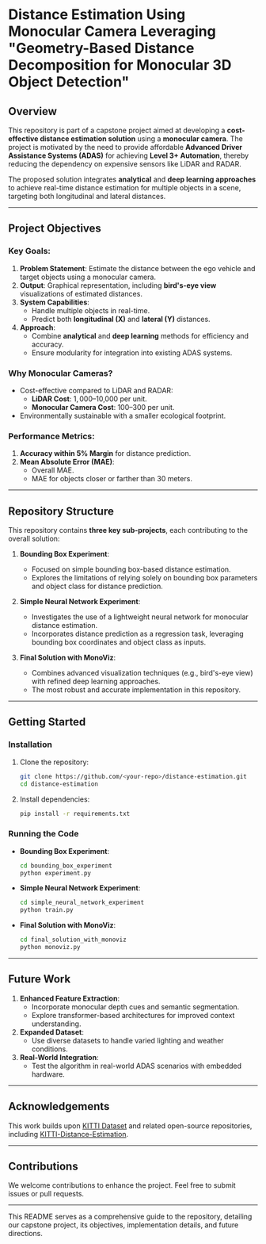 # Distance Estimation Using Monocular Camera Leveraging "Geometry-Based Distance Decomposition for Monocular 3D Object Detection"

## Overview

This repository is part of a capstone project aimed at developing a **cost-effective distance estimation solution** using a **monocular camera**. The project is motivated by the need to provide affordable **Advanced Driver Assistance Systems (ADAS)** for achieving **Level 3+ Automation**, thereby reducing the dependency on expensive sensors like LiDAR and RADAR. 

The proposed solution integrates **analytical** and **deep learning approaches** to achieve real-time distance estimation for multiple objects in a scene, targeting both longitudinal and lateral distances.

---

## Project Objectives

### Key Goals:
1. **Problem Statement**: Estimate the distance between the ego vehicle and target objects using a monocular camera.
2. **Output**: Graphical representation, including **bird's-eye view** visualizations of estimated distances.
3. **System Capabilities**:
   - Handle multiple objects in real-time.
   - Predict both **longitudinal (X)** and **lateral (Y)** distances.
4. **Approach**:
   - Combine **analytical** and **deep learning** methods for efficiency and accuracy.
   - Ensure modularity for integration into existing ADAS systems.

### Why Monocular Cameras?
- Cost-effective compared to LiDAR and RADAR:
  - **LiDAR Cost**: $1,000–$10,000 per unit.
  - **Monocular Camera Cost**: $100–$300 per unit.
- Environmentally sustainable with a smaller ecological footprint.

### Performance Metrics:
1. **Accuracy within 5% Margin** for distance prediction.
2. **Mean Absolute Error (MAE)**:
   - Overall MAE.
   - MAE for objects closer or farther than 30 meters.

---

## Repository Structure

This repository contains **three key sub-projects**, each contributing to the overall solution:

1. **Bounding Box Experiment**:
   - Focused on simple bounding box-based distance estimation.
   - Explores the limitations of relying solely on bounding box parameters and object class for distance prediction.

2. **Simple Neural Network Experiment**:
   - Investigates the use of a lightweight neural network for monocular distance estimation.
   - Incorporates distance prediction as a regression task, leveraging bounding box coordinates and object class as inputs.

3. **Final Solution with MonoViz**:
   - Combines advanced visualization techniques (e.g., bird's-eye view) with refined deep learning approaches.
   - The most robust and accurate implementation in this repository.

---

## Getting Started

### Installation
1. Clone the repository:
   ```bash
   git clone https://github.com/<your-repo>/distance-estimation.git
   cd distance-estimation
   ```
2. Install dependencies:
   ```bash
   pip install -r requirements.txt
   ```

### Running the Code
- **Bounding Box Experiment**:
   ```bash
   cd bounding_box_experiment
   python experiment.py
   ```
- **Simple Neural Network Experiment**:
   ```bash
   cd simple_neural_network_experiment
   python train.py
   ```
- **Final Solution with MonoViz**:
   ```bash
   cd final_solution_with_monoviz
   python monoviz.py
   ```

---

## Future Work

1. **Enhanced Feature Extraction**:
   - Incorporate monocular depth cues and semantic segmentation.
   - Explore transformer-based architectures for improved context understanding.
2. **Expanded Dataset**:
   - Use diverse datasets to handle varied lighting and weather conditions.
3. **Real-World Integration**:
   - Test the algorithm in real-world ADAS scenarios with embedded hardware.

---

## Acknowledgements

This work builds upon [KITTI Dataset](http://www.cvlibs.net/datasets/kitti/) and related open-source repositories, including [KITTI-Distance-Estimation](https://github.com/harshilpatel312/KITTI-distance-estimation).

---

## Contributions

We welcome contributions to enhance the project. Feel free to submit issues or pull requests.

---

This README serves as a comprehensive guide to the repository, detailing our capstone project, its objectives, implementation details, and future directions.
